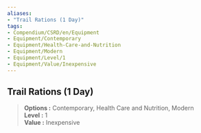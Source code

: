 ```yaml
---
aliases:
- "Trail Rations (1 Day)"
tags:
- Compendium/CSRD/en/Equipment
- Equipment/Contemporary
- Equipment/Health-Care-and-Nutrition
- Equipment/Modern
- Equipment/Level/1
- Equipment/Value/Inexpensive
---
```


  
## Trail Rations (1 Day)  
  
>  
> **Options :** Contemporary, Health Care and Nutrition, Modern  
> **Level :** 1  
> **Value :** Inexpensive